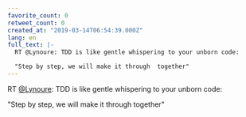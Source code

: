 ```yaml
---
favorite_count: 0
retweet_count: 0
created_at: "2019-03-14T06:54:39.000Z"
lang: en
full_text: |-
  RT @Lynoure: TDD is like gentle whispering to your unborn code:

  "Step by step, we will make it through  together"
---
```


RT [@Lynoure](https://twitter.com/Lynoure): TDD is like gentle whispering to
your unborn code:

"Step by step, we will make it through together"
